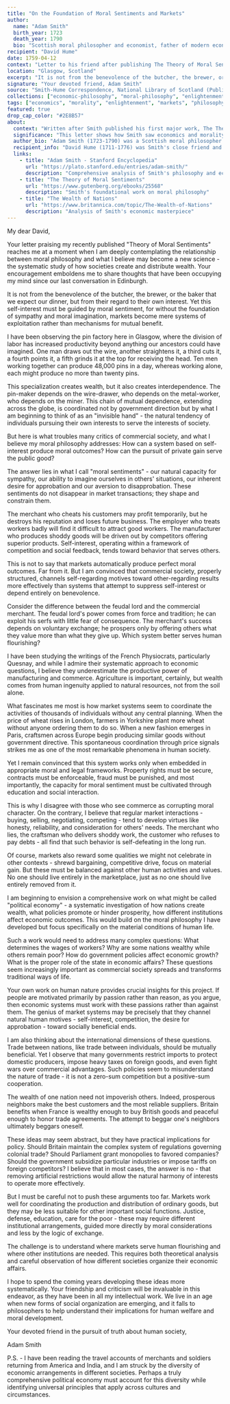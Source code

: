 ```yaml
---
title: "On the Foundation of Moral Sentiments and Markets"
author:
  name: "Adam Smith"
  birth_year: 1723
  death_year: 1790
  bio: "Scottish moral philosopher and economist, father of modern economics"
recipient: "David Hume"
date: 1759-04-12
context: "Letter to his friend after publishing The Theory of Moral Sentiments"
location: "Glasgow, Scotland"
excerpt: "It is not from the benevolence of the butcher, the brewer, or the baker that we expect our dinner, but from their regard to their own interest. Yet this self-interest must be guided by moral sentiment."
signature: "Your devoted friend, Adam Smith"
source: "Smith-Hume Correspondence, National Library of Scotland (Public Domain)"
collections: ["economic-philosophy", "moral-philosophy", "enlightenment"]
tags: ["economics", "morality", "enlightenment", "markets", "philosophy", "human-nature"]
featured: true
drop_cap_color: "#2E8B57"
about:
  context: "Written after Smith published his first major work, The Theory of Moral Sentiments, which laid the philosophical foundation for his later economic theories. His correspondence with Hume reveals the development of ideas that would revolutionize economics."
  significance: "This letter shows how Smith saw economics and morality as inseparable. His insights into human nature, self-interest, and moral sentiment laid the groundwork for modern economic thought while maintaining that markets must operate within ethical frameworks."
  author_bio: "Adam Smith (1723-1790) was a Scottish moral philosopher whose work laid the foundations of classical economics. His 'Wealth of Nations' established him as the father of modern economics, while his 'Theory of Moral Sentiments' explored the psychological basis of moral behavior."
  recipient_info: "David Hume (1711-1776) was Smith's close friend and fellow Scottish Enlightenment philosopher. Their correspondence reveals the intellectual development of both thinkers on questions of human nature, morality, and society."
  links:
    - title: "Adam Smith - Stanford Encyclopedia"
      url: "https://plato.stanford.edu/entries/adam-smith/"
      description: "Comprehensive analysis of Smith's philosophy and economics"
    - title: "The Theory of Moral Sentiments"
      url: "https://www.gutenberg.org/ebooks/25568"
      description: "Smith's foundational work on moral philosophy"
    - title: "The Wealth of Nations"
      url: "https://www.britannica.com/topic/The-Wealth-of-Nations"
      description: "Analysis of Smith's economic masterpiece"
---
```


My dear David,

Your letter praising my recently published "Theory of Moral Sentiments" reaches me at a moment when I am deeply contemplating the relationship between moral philosophy and what I believe may become a new science - the systematic study of how societies create and distribute wealth. Your encouragement emboldens me to share thoughts that have been occupying my mind since our last conversation in Edinburgh.

It is not from the benevolence of the butcher, the brewer, or the baker that we expect our dinner, but from their regard to their own interest. Yet this self-interest must be guided by moral sentiment, for without the foundation of sympathy and moral imagination, markets become mere systems of exploitation rather than mechanisms for mutual benefit.

I have been observing the pin factory here in Glasgow, where the division of labor has increased productivity beyond anything our ancestors could have imagined. One man draws out the wire, another straightens it, a third cuts it, a fourth points it, a fifth grinds it at the top for receiving the head. Ten men working together can produce 48,000 pins in a day, whereas working alone, each might produce no more than twenty pins.

This specialization creates wealth, but it also creates interdependence. The pin-maker depends on the wire-drawer, who depends on the metal-worker, who depends on the miner. This chain of mutual dependence, extending across the globe, is coordinated not by government direction but by what I am beginning to think of as an "invisible hand" - the natural tendency of individuals pursuing their own interests to serve the interests of society.

But here is what troubles many critics of commercial society, and what I believe my moral philosophy addresses: How can a system based on self-interest produce moral outcomes? How can the pursuit of private gain serve the public good?

The answer lies in what I call "moral sentiments" - our natural capacity for sympathy, our ability to imagine ourselves in others' situations, our inherent desire for approbation and our aversion to disapprobation. These sentiments do not disappear in market transactions; they shape and constrain them.

The merchant who cheats his customers may profit temporarily, but he destroys his reputation and loses future business. The employer who treats workers badly will find it difficult to attract good workers. The manufacturer who produces shoddy goods will be driven out by competitors offering superior products. Self-interest, operating within a framework of competition and social feedback, tends toward behavior that serves others.

This is not to say that markets automatically produce perfect moral outcomes. Far from it. But I am convinced that commercial society, properly structured, channels self-regarding motives toward other-regarding results more effectively than systems that attempt to suppress self-interest or depend entirely on benevolence.

Consider the difference between the feudal lord and the commercial merchant. The feudal lord's power comes from force and tradition; he can exploit his serfs with little fear of consequence. The merchant's success depends on voluntary exchange; he prospers only by offering others what they value more than what they give up. Which system better serves human flourishing?

I have been studying the writings of the French Physiocrats, particularly Quesnay, and while I admire their systematic approach to economic questions, I believe they underestimate the productive power of manufacturing and commerce. Agriculture is important, certainly, but wealth comes from human ingenuity applied to natural resources, not from the soil alone.

What fascinates me most is how market systems seem to coordinate the activities of thousands of individuals without any central planning. When the price of wheat rises in London, farmers in Yorkshire plant more wheat without anyone ordering them to do so. When a new fashion emerges in Paris, craftsmen across Europe begin producing similar goods without government directive. This spontaneous coordination through price signals strikes me as one of the most remarkable phenomena in human society.

Yet I remain convinced that this system works only when embedded in appropriate moral and legal frameworks. Property rights must be secure, contracts must be enforceable, fraud must be punished, and most importantly, the capacity for moral sentiment must be cultivated through education and social interaction.

This is why I disagree with those who see commerce as corrupting moral character. On the contrary, I believe that regular market interactions - buying, selling, negotiating, competing - tend to develop virtues like honesty, reliability, and consideration for others' needs. The merchant who lies, the craftsman who delivers shoddy work, the customer who refuses to pay debts - all find that such behavior is self-defeating in the long run.

Of course, markets also reward some qualities we might not celebrate in other contexts - shrewd bargaining, competitive drive, focus on material gain. But these must be balanced against other human activities and values. No one should live entirely in the marketplace, just as no one should live entirely removed from it.

I am beginning to envision a comprehensive work on what might be called "political economy" - a systematic investigation of how nations create wealth, what policies promote or hinder prosperity, how different institutions affect economic outcomes. This would build on the moral philosophy I have developed but focus specifically on the material conditions of human life.

Such a work would need to address many complex questions: What determines the wages of workers? Why are some nations wealthy while others remain poor? How do government policies affect economic growth? What is the proper role of the state in economic affairs? These questions seem increasingly important as commercial society spreads and transforms traditional ways of life.

Your own work on human nature provides crucial insights for this project. If people are motivated primarily by passion rather than reason, as you argue, then economic systems must work with these passions rather than against them. The genius of market systems may be precisely that they channel natural human motives - self-interest, competition, the desire for approbation - toward socially beneficial ends.

I am also thinking about the international dimensions of these questions. Trade between nations, like trade between individuals, should be mutually beneficial. Yet I observe that many governments restrict imports to protect domestic producers, impose heavy taxes on foreign goods, and even fight wars over commercial advantages. Such policies seem to misunderstand the nature of trade - it is not a zero-sum competition but a positive-sum cooperation.

The wealth of one nation need not impoverish others. Indeed, prosperous neighbors make the best customers and the most reliable suppliers. Britain benefits when France is wealthy enough to buy British goods and peaceful enough to honor trade agreements. The attempt to beggar one's neighbors ultimately beggars oneself.

These ideas may seem abstract, but they have practical implications for policy. Should Britain maintain the complex system of regulations governing colonial trade? Should Parliament grant monopolies to favored companies? Should the government subsidize particular industries or impose tariffs on foreign competitors? I believe that in most cases, the answer is no - that removing artificial restrictions would allow the natural harmony of interests to operate more effectively.

But I must be careful not to push these arguments too far. Markets work well for coordinating the production and distribution of ordinary goods, but they may be less suitable for other important social functions. Justice, defense, education, care for the poor - these may require different institutional arrangements, guided more directly by moral considerations and less by the logic of exchange.

The challenge is to understand where markets serve human flourishing and where other institutions are needed. This requires both theoretical analysis and careful observation of how different societies organize their economic affairs.

I hope to spend the coming years developing these ideas more systematically. Your friendship and criticism will be invaluable in this endeavor, as they have been in all my intellectual work. We live in an age when new forms of social organization are emerging, and it falls to philosophers to help understand their implications for human welfare and moral development.

Your devoted friend in the pursuit of truth about human society,

Adam Smith

P.S. - I have been reading the travel accounts of merchants and soldiers returning from America and India, and I am struck by the diversity of economic arrangements in different societies. Perhaps a truly comprehensive political economy must account for this diversity while identifying universal principles that apply across cultures and circumstances.